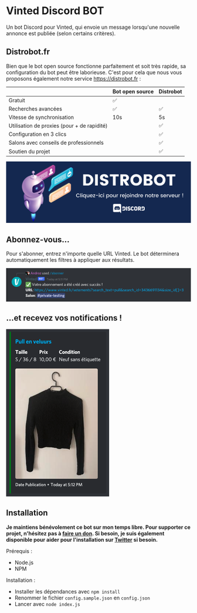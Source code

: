 # Vinted Discord BOT

Un bot Discord pour Vinted, qui envoie un message lorsqu'une nouvelle annonce est publiée (selon certains critères).

## Distrobot.fr

Bien que le bot open source fonctionne parfaitement et soit très rapide, sa configuration du bot peut être laborieuse. C'est pour cela que nous vous proposons également notre service https://distrobot.fr :

|                                             | **Bot open source** | **Distrobot** |
|---------------------------------------------|---------------------|---------------|
| Gratuit                                     | ✅                   |               |
| Recherches avancées                         | ✅                   | ✅             |
| Vitesse de synchronisation                  | 10s                 | 5s            |
| Utilisation de proxies (pour + de rapidité) |                     | ✅             |
| Configuration en 3 clics                    |                     | ✅             |
| Salons avec conseils de professionnels      |                     | ✅             |
| Soutien du projet                           |                     | ✅             |

[![banner](./banner.png)](https://distrobot.fr)

## Abonnez-vous...

Pour s'abonner, entrez n'importe quelle URL Vinted. Le bot déterminera automatiquement les filtres à appliquer aux résultats.

![abo](./examples/abonner.png)

## ...et recevez vos notifications !

![notif](./examples/notif.png)

## Installation

**Je maintiens bénévolement ce bot sur mon temps libre. Pour supporter ce projet, n'hésitez pas à [faire un don](https://paypal.com/andr0z). Si besoin, je suis également disponible pour aider pour l'installation sur [Twitter](https://twitter.com/androz2091) si besoin.**

Prérequis :

* Node.js
* NPM

Installation :

* Installer les dépendances avec `npm install`
* Renommer le fichier `config.sample.json` en `config.json`
* Lancer avec `node index.js`
